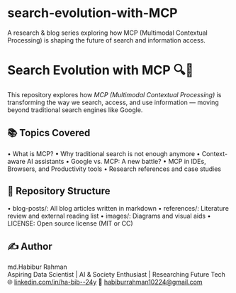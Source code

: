 # search-evolution-with-MCP
A research &amp; blog series exploring how MCP (Multimodal Contextual Processing) is shaping the future of search and information access.


# Search Evolution with MCP 🔍🤖
This repository explores how *MCP (Multimodal Contextual Processing)* is transforming the way we search, access, and use information — moving beyond traditional search engines like Google.

## 📚 Topics Covered
• What is MCP?
• Why traditional search is not enough anymore
• Context-aware AI assistants
• Google vs. MCP: A new battle?
• MCP in IDEs, Browsers, and Productivity tools
• Research references and case studies


## 📂 Repository Structure
• blog-posts/: All blog articles written in markdown
• references/: Literature review and external reading list
• images/: Diagrams and visual aids
• LICENSE: Open source license (MIT or CC)



## ✍ Author
md.Habibur Rahman  
Aspiring Data Scientist | AI & Society Enthusiast | Researching Future Tech  
🌐 [linkedin.com/in/ha-bib--24y](https://www.linkedin.com/in/ha-bib--24y)
📧 habiburrahman10224@gmail.com
